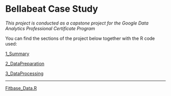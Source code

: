# Bellabeat Case Study
*This project is conducted as a capstone project for the Google Data Analytics Professional Certificate Program*

You can find the sections of the project below together with the R code used:

[1_Summary](1_Summary)

[2_DataPreparation](2_DataPreparation)

[3_DataProcessing](3_DataProcessing)

----

[Fitbase_Data.R](Fitbase_Data.R)
